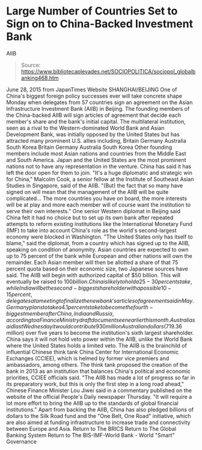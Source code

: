 # Large Number of Countries Set to Sign on to China-Backed Investment Bank 
AIIB

> Source: https://www.bibliotecapleyades.net/SOCIOPOLITICA/sociopol_globalbanking468.htm

June 28, 2015
from JapanTimes Website
SHANGHAI/BEIJING
One of China's biggest foreign policy successes ever will take concrete shape Monday when delegates from 57 countries sign an agreement on the Asian Infrastructure Investment Bank (AIIB) in Beijing. The founding members of the China-backed AIIB will sign articles of agreement that decide each member's share and the bank's initial capital. The multilateral institution, seen as a rival to the Western-dominated World Bank and Asian Development Bank, was initially opposed by the United States but has attracted many prominent U.S. allies including,
Britain Germany Australia South Korea
Britain
Germany
Australia
South Korea
Other founding members include most Asian nations and countries from the Middle East and South America. Japan and the United States are the most prominent nations not to have any representation in the venture.
China has said it has left the door open for them to join.
"It's a huge diplomatic and strategic win for China," Malcolm Cook, a senior fellow at the Institute of Southeast Asian Studies in Singapore, said of the AIIB. "(But) the fact that so many have signed on will mean that the management of the AIIB will be quite complicated... The more countries you have on board, the more interests will be at play and more each member will of course want the institution to serve their own interests."
One senior Western diplomat in Beijing said China felt it had no choice but to set up its own bank after repeated attempts to reform existing institutions like the International Monetary Fund (IMF) to take into account China's role as the world's second-largest economy were blocked in Washington.
"The United States only has itself to blame," said the diplomat, from a country which has signed up to the AIIB, speaking on condition of anonymity.
Asian countries are expected to own up to 75 percent of the bank while European and other nations will own the remainder.
Each Asian member will then be allotted a share of that 75 percent quota based on their economic size, two Japanese sources have said. The AIIB will begin with authorized capital of $50 billion. This will eventually be raised to $100 billion. China is likely to hold a 25-30 percent stake, while India will be the second-biggest shareholder with a possible 10-15 percent, delegates at a meeting to finalize the new bank's articles of agreement said in May. Germany plans to take a 4.1 percent stake to become the fourth-biggest member after China, India and Russia, according to a Finance Ministry draft document seen earlier this month. Australia said last Wednesday it would contribute 930 million Australian dollars ($719.36 million) over five years to become the institution's sixth largest shareholder. China says it will not hold veto power within the AIIB, unlike the World Bank where the United States holds a limited veto. The AIIB is the brainchild of influential Chinese think tank China Center for International Economic Exchanges (CCIEE), which is helmed by former vice premiers and ambassadors, among others.
The think tank proposed the creation of the bank in 2013 as an institution that balances China's political and economic priorities, CCIEE officials said.
"The AIIB has made a lot of progress so far in its preparatory work, but this is only the first step in a long road ahead," Chinese Finance Minister Lou Jiwei said in a commentary published on the website of the official People's Daily newspaper Thursday. "It will require a lot more effort to bring the AIIB up to the standards of global financial institutions."
Apart from backing the AIIB, China has also pledged billions of dollars to the Silk Road fund and the "One Belt, One Road" initiative, which are also aimed at funding infrastructure to increase trade and connectivity between Europe and Asia.
Return to The BRICS
Return to The Global Banking System
Return to The BIS-IMF-World Bank - World "Smart" Governance
